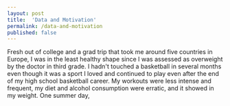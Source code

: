 ```yaml
---
layout: post
title:  'Data and Motivation'
permalink: /data-and-motivation
published: false
---
```

Fresh out of college and a grad trip that took me around five countries in Europe, I was in the least healthy shape since I was assessed as overweight by the doctor in third grade. I hadn't touched a basketball in several months even though it was a sport I loved and continued to play even after the end of my high school basketball career. My workouts were less intense and frequent, my diet and alcohol consumption were erratic, and it showed in my weight. One summer day,